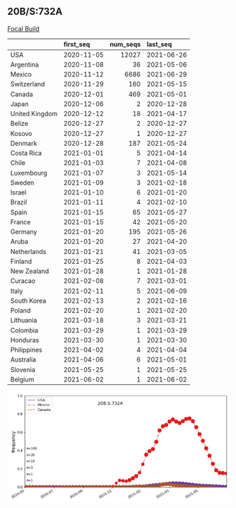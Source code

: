 

## 20B/S:732A
[Focal Build](https://nextstrain.org/groups/neherlab/ncov/20B.S.732A)

|                | first_seq   |   num_seqs | last_seq   |
|:---------------|:------------|-----------:|:-----------|
| USA            | 2020-11-05  |      12027 | 2021-06-26 |
| Argentina      | 2020-11-08  |         36 | 2021-05-06 |
| Mexico         | 2020-11-12  |       6686 | 2021-06-29 |
| Switzerland    | 2020-11-29  |        160 | 2021-05-15 |
| Canada         | 2020-12-01  |        469 | 2021-05-01 |
| Japan          | 2020-12-06  |          2 | 2020-12-28 |
| United Kingdom | 2020-12-12  |         18 | 2021-04-17 |
| Belize         | 2020-12-27  |          2 | 2020-12-27 |
| Kosovo         | 2020-12-27  |          1 | 2020-12-27 |
| Denmark        | 2020-12-28  |        187 | 2021-05-24 |
| Costa Rica     | 2021-01-01  |          5 | 2021-04-14 |
| Chile          | 2021-01-03  |          7 | 2021-04-08 |
| Luxembourg     | 2021-01-07  |          3 | 2021-05-14 |
| Sweden         | 2021-01-09  |          3 | 2021-02-18 |
| Israel         | 2021-01-10  |          6 | 2021-01-20 |
| Brazil         | 2021-01-11  |          4 | 2021-02-10 |
| Spain          | 2021-01-15  |         65 | 2021-05-27 |
| France         | 2021-01-15  |         42 | 2021-05-20 |
| Germany        | 2021-01-20  |        195 | 2021-05-26 |
| Aruba          | 2021-01-20  |         27 | 2021-04-20 |
| Netherlands    | 2021-01-21  |         41 | 2021-03-05 |
| Finland        | 2021-01-25  |          8 | 2021-04-03 |
| New Zealand    | 2021-01-28  |          1 | 2021-01-28 |
| Curacao        | 2021-02-08  |          7 | 2021-03-01 |
| Italy          | 2021-02-11  |          5 | 2021-06-09 |
| South Korea    | 2021-02-13  |          2 | 2021-02-16 |
| Poland         | 2021-02-20  |          1 | 2021-02-20 |
| Lithuania      | 2021-03-18  |          3 | 2021-03-21 |
| Colombia       | 2021-03-29  |          1 | 2021-03-29 |
| Honduras       | 2021-03-30  |          1 | 2021-03-30 |
| Philippines    | 2021-04-02  |          4 | 2021-04-04 |
| Australia      | 2021-04-06  |          6 | 2021-05-01 |
| Slovenia       | 2021-05-25  |          1 | 2021-05-25 |
| Belgium        | 2021-06-02  |          1 | 2021-06-02 |

![Overall trends 20B.S.732A](/overall_trends_figures/overall_trends_20B.S.732A.png)